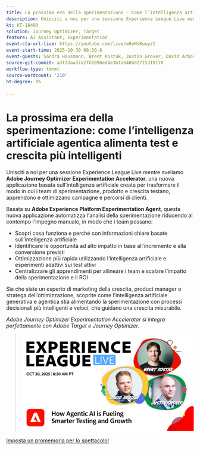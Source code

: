 ```yaml
---
title: La prossima era della sperimentazione - Come l’intelligenza artificiale agentica alimenta test e crescita più intelligenti
description: Unisciti a noi per una sessione Experience League Live mentre sveliamo Adobe Journey Optimizer Experimentation Accelerator, una nuova applicazione basata sull’intelligenza artificiale creata per trasformare il modo in cui i team di sperimentazione, prodotto e crescita testano, apprendono e ottimizzano campagne e percorsi di clienti.
kt: KT-18493
solution: Journey Optimizer, Target
feature: AI Assistant, Experimentation
event-cta-url-live: https://youtube.com/live/w8eWsKuwyzI
event-start-time: 2025-10-30 08:30-8
event-guests: Sandra Hausmann, Brent Kostak, Justin Grover, David Arbour
source-git-commit: a3f2daa37a2fb1896ed4e3b1d640b82715319178
workflow-type: tm+mt
source-wordcount: '210'
ht-degree: 0%

---
```



# La prossima era della sperimentazione: come l’intelligenza artificiale agentica alimenta test e crescita più intelligenti

Unisciti a noi per una sessione Experience League Live mentre sveliamo **Adobe Journey Optimizer Experimentation Accelerator**, una nuova applicazione basata sull&#39;intelligenza artificiale creata per trasformare il modo in cui i team di sperimentazione, prodotto e crescita testano, apprendono e ottimizzano campagne e percorsi di clienti.

Basata su **Adobe Experience Platform Experimentation Agent**, questa nuova applicazione automatizza l&#39;analisi della sperimentazione riducendo al contempo l&#39;impegno manuale, in modo che i team possano:

* Scopri cosa funziona e perché con informazioni chiare basate sull’intelligenza artificiale
* Identificare le opportunità ad alto impatto in base all’incremento e alla conversione previsti
* Ottimizzazione più rapida utilizzando l’intelligenza artificiale e esperimenti adattivi sui test attivi
* Centralizzare gli apprendimenti per allineare i team e scalare l’impatto della sperimentazione e il ROI

Sia che siate un esperto di marketing della crescita, product manager o stratega dell’ottimizzazione, scoprite come l’intelligenza artificiale generativa e agentica stia alimentando la sperimentazione con processi decisionali più intelligenti e veloci, che guidano una crescita misurabile.

*Adobe Journey Optimizer Experimentation Accelerator si integra perfettamente con Adobe Target e Journey Optimizer.*

>![Mostra banner](/help/experience-league-live/assets/exl-live-episode-10-30-25-web-banner.png)

[Imposta un promemoria per lo spettacolo!](https://youtube.com/live/w8eWsKuwyzI)
